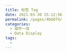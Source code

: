 ```yaml
---
title: 标签 Tag
date: 2021-03-30 15:12:56
permalink: /pages/4bb074/
categories:
  - 组件一览
  - Data Display
tags:
  - 
---
```

